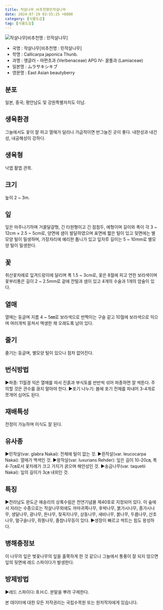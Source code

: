 ```yaml
---
title: 작살나무_비추천명민작살나무
date: 2024-07-19 03:55:25 +0800
category: [식물도감]
tag: [식물도감]
---
```




![작살나무[비추천명 : 민작살나무]](/fileUpload/plants/basic/Verbenaceae/Callicarpa/17297/1_th2.JPG)
- 국명 : 작살나무[비추천명 : 민작살나무]
- 학명 : Callicarpa japonica Thunb.
- 과명 : 앵글러 - 마편초과 (Verbenaceae) APG Ⅳ- 꿀풀과 (Lamiaceae)
- 일본명 : ムラサキシキブ
- 영문명 : East Asian beautyberry


## 분포
일본, 중국; 평안남도 및 강원특별자치도 이남.
## 생육환경
그늘에서도 꽃이 잘 피고 열매가 달리나 가급적이면 반그늘진 곳이 좋다. 내한성과 내건성, 내공해성이 강하다.
## 생육형
낙엽 활엽 관목. 
## 크기
높이 2 ~ 3m.
## 잎
잎은 마주나기하며 거꿀달걀형, 긴 타원형이고 긴 점첨두, 예형이며 길이와 폭이 각 3 ~ 12cm × 2.5 ~ 5cm로, 양면에 샘이 발달하였으며 표면에 짧은 털이 있고 뒷면에는 별모양 털이 밀생하며, 가장자리에 예리한 톱니가 있고 잎자루 길이는 5 ~ 10mm로 별모양 털이 밀생한다.
## 꽃
취산꽃차례로 잎겨드랑이에 달리며 폭 1.5 ~ 3cm로, 꽃은 8월에 피고 연한 보라색이며 꽃부리통은 길이 2 ~ 2.5mm로 겉에 잔털과 샘이 있고 4개의 수술과 1개의 암술이 있다.
## 열매
열매는 둥글며 지름 4 ~ 5㎜로 보라색으로 반짝이는 구슬 같고 10월에 보라색으로 익으며 여러개씩 뭉쳐서 액생한 채 오래도록 남아 있다.
## 줄기
줄기는 둥글며, 별모양 털이 있으나 점차 없어진다.
## 번식방법
▶파종: 11월경 익은 열매를 따서 진흙과 부식토를 반반씩 섞어 파종하면 잘 싹튼다. 주의할 것은 관수를 끊지 말아야 한다. ▶포기 나누기: 봄에 포기 전체를 파내어 3-4개로 쪼개어 심어도 된다. 
## 재배특성
전정이 가능하며 이식도 잘 된다.
## 유사종
▶민작살(var. glabra Nakai): 전체에 털이 없는 것.▶흰작살(var. leucocarpa Nakai): 열매가 백색인 것.▶왕작살(var. luxurians Rehder): 잎은 길이 10-20㎝, 폭 4-7㎝로서 꽃차례가 크고 가지가 굵으며 해안성인 것.▶송금나무(var. taquetii Nakai): 잎의 길이가 3㎝ 내외인 것.
## 특징
▶전라남도 완도군 예송리의 상록수림은 천연기념물 제40호로 지정되어 있다.  이 숲에서 자라는 수종으로는 작살나무외에도 까마귀쪽나무, 후박나무, 붉가시나무, 종가시나무, 생달나무, 광나무, 돈나무, 젖꼭지나무, 상동나무, 새비나무, 붉나무, 두릅나무, 산초나무, 멀구슬나무, 쥐똥나무, 졸참나무등이 있다.▶생장이 빠르고 싹트는 힘도 왕성하다.
## 병해충정보
이 나무의 잎은 벚꽃나무의 잎을 홀쭉하게 한 것 같으나 그늘에서 통풍이 잘 되지 않으면 잎의 뒷면에 레드 스파이다가 발생한다.
## 방제방법
▶레드 스파이다: B.H.C. 분말을 뿌려 구제한다.






본 데이터에 대한 모든 저작권리는 국립수목원 또는 원저작자에게 있습니다.
